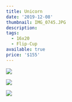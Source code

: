 ```yaml
---
title: Unicorn
date: '2019-12-08'
thumbnail: IMG_0745.JPG
description: 
tags:
  - 16x20
  - Flip-Cup
available: true
price: '$155'
---
```


![](IMG_0749.JPG)

![](IMG_0755.JPG)

![](IMG_3124.JPG)

